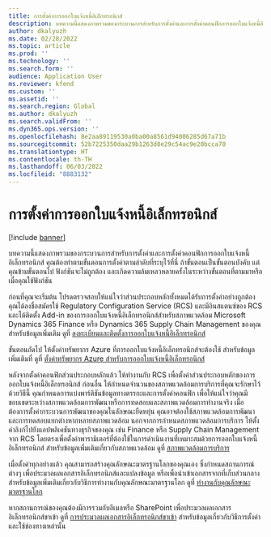 ```yaml
---
title: การตั้งค่าการออกใบแจ้งหนี้อิเล็กทรอนิกส์
description: บทความนี้แสดงภาพรวมของกระบวนการสำหรับการตั้งค่าและการตั้งค่าคอนฟิกการออกใบแจ้งหนี้อิเล็กทรอนิกส์
author: dkalyuzh
ms.date: 02/28/2022
ms.topic: article
ms.prod: ''
ms.technology: ''
ms.search.form: ''
audience: Application User
ms.reviewer: kfend
ms.custom: ''
ms.assetid: ''
ms.search.region: Global
ms.author: dkalyuzh
ms.search.validFrom: ''
ms.dyn365.ops.version: ''
ms.openlocfilehash: 8e2aa89119530a0ba00a8561d94006285d67a71b
ms.sourcegitcommit: 52b7225350daa29b1263d8e29c54ac9e20bcca70
ms.translationtype: HT
ms.contentlocale: th-TH
ms.lasthandoff: 06/03/2022
ms.locfileid: "8883132"
---
```

# <a name="electronic-invoicing-setup"></a>การตั้งค่าการออกใบแจ้งหนี้อิเล็กทรอนิกส์

[!include [banner](../includes/banner.md)]

บทความนี้แสดงภาพรวมของกระบวนการสำหรับการตั้งค่าและการตั้งค่าคอนฟิกการออกใบแจ้งหนี้อิเล็กทรอนิกส์ คุณต้องทำตามขั้นตอนการตั้งค่าตามลำดับที่ระบุไว้ที่นี่ ถ้าขั้นตอนเป็นขั้นตอนบังคับ แต่คุณข้ามขั้นตอนไป ฟังก์ชันจะไม่ถูกต้อง และเกิดความล้มเหลวหลายครั้งในระหว่างขั้นตอนที่ตามมาหรือเมื่อคุณใช้ฟังก์ชัน 

ก่อนที่คุณจะเริ่มต้น โปรดตรวจสอบให้แน่ใจว่าส่วนประกอบหลักทั้งหมดได้รับการตั้งค่าอย่างถูกต้อง คุณได้ลงชื่อสมัครใช้ Regulatory Configuration Service (RCS) และมีอินสแตนซ์ของ RCS และได้ติดตั้ง Add-in ของการออกใบแจ้งหนี้อิเล็กทรอนิกส์สำหรับสภาพแวดล้อม Microsoft Dynamics 365 Finance หรือ Dynamics 365 Supply Chain Management ของคุณ สำหรับข้อมูลเพิ่มเติม ดูที่ [ลงทะเบียนและติดตั้งการออกใบแจ้งหนี้อิเล็กทรอนิกส์](e-invoicing-install-add-in-microservices-lcs.md)

ขั้นตอนถัดไป ให้ตั้งค่าทรัพยากร Azure ที่การออกใบแจ้งหนี้อิเล็กทรอนิกส์จะต้องใช้ สำหรับข้อมูลเพิ่มเติมที่ ดูที่ [ตั้งค่าทรัพยากร Azure สำหรับการออกใบแจ้งหนี้อิเล็กทรอนิกส์](e-invoicing-set-up-azure-resources.md)

หลังจากตั้งค่าคอนฟิกส่วนประกอบหลักแล้ว ให้ทำงานกับ RCS เพื่อตั้งค่าส่วนประกอบหลักของการออกใบแจ้งหนี้อิเล็กทรอนิกส์ ก่อนอื่น ให้กําหนดจํานวนของสภาพแวดล้อมการบริการที่คุณจะรักษาไว้ ด้วยวิธีนี้ คุณกําหนดการแบ่งพาร์ติชันข้อมูลทางตรรกะและการตั้งค่าคอนฟิก เพื่อให้แน่ใจว่าคุณมีขอบเขตระหว่างสภาพแวดล้อมการพัฒนาหรือการทดสอบและสภาพแวดล้อมการทำงานจริง เมื่อต้องการตั้งค่ากระบวนการพัฒนาของคุณในลักษณะยืดหยุ่น คุณอาจต้องใช้สภาพแวดล้อมการพัฒนาและการทดสอบแยกต่างหากหลายสภาพแวดล้อม นอกจากการกำหนดสภาพแวดล้อมการบริการ ให้ตั้งค่าลิงก์ไปยังแอปพลิเคชันทางธุรกิจของคุณ เช่น Finance หรือ Supply Chain Management จาก RCS โดยตรงเพื่อตั้งค่าพารามิเตอร์ที่ต้องใช้ในการดําเนินงานที่เหมาะสมด้วยการออกใบแจ้งหนี้อิเล็กทรอนิกส์ สำหรับข้อมูลเพิ่มเติมเกี่ยวกับสภาพแวดล้อม ดูที่ [สภาพแวดล้อมการบริการ](e-invoicing-service-environments.md)

เมื่อตั้งค่าทุกอย่างแล้ว คุณสามารถสร้างคุณลักษณะมาตรฐานโลกของคุณเอง ซึ่งกําหนดสถานการณ์ต่างๆ เพื่อประมวลผลเอกสารอิเล็กทรอนิกส์และแปลงข้อมูล หรือเพื่อนําเข้าเอกสารจากที่เก็บส่วนกลาง สำหรับข้อมูลเพิ่มเติมเกี่ยวกับวิธีการทำงานกับคุณลักษณะมาตรฐานโลก ดูที่ [ทำงานกับคุณลักษณะมาตรฐานโลก](e-invoicing-working-globalization-features.md)

หากสถานการณ์ของคุณต้องมีการรวมกับอีเมลหรือ SharePoint เพื่อประมวลผลเอกสารอิเล็กทรอนิกส์ขาเข้า ดูที่ [การประมวลผลเอกสารอิเล็กทรอนิกส์ขาเข้า](e-invoicing-process-incoming-electronic-documents.md) สำหรับข้อมูลเกี่ยวกับวิธีการตั้งค่าและใช้ช่องทางเหล่านั้น
